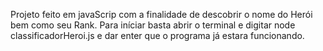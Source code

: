 Projeto feito em javaScrip com a finalidade de descobrir o nome do Herói bem como seu Rank.
Para iníciar basta abrir o terminal e digitar node classificadorHeroi.js e dar enter que o programa já estara funcionando.
